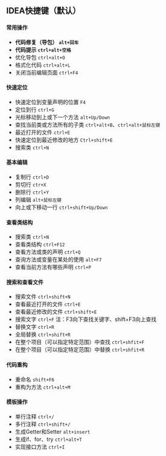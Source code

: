 ## IDEA快捷键（默认）	

#### 常用操作

- **代码修复（导包）	`alt+回车`**
- **代码提示	`ctrl+alt+空格`** 
- 优化导包	`ctrl+alt+O`
- 格式化代码	`ctrl+alt+L`
- 关闭当前编辑页面	`ctrl+F4`

#### 快速定位

- 快速定位到变量声明的位置	`F4`
- 定位到行	`ctrl+G`
- 光标移动到上或下一个方法	`alt+Up/Down`
- 查找当前类或方法所有的子类	`ctrl+alt+B`、`ctrl+alt+鼠标左键`
- 最近打开的文件	`ctrl+E`
- 快速定位到最近修改的地方	`Ctrl+shift+E`
- 搜索类	`ctrl+N`

#### 基本编辑

- 复制行	`ctrl+D`
- 剪切行	`ctr+X`
- 删除行	`ctrl+Y`
- 列编辑	`alt+鼠标左键`
- 向上或下移动一行	`ctrl+shift+Up/Down`

#### 查看类结构

- 搜索类	`ctrl+N`
- 查看类结构	`ctrl+F12`
- 查看方法或类的声明	`ctrl+Q`
- 查询方法或变量在某处的使用	`alt+F7`
- 查看当前方法有哪些声明	`ctrl+P`

#### 搜索和查看文件

- 搜索文件	`ctrl+shift+N`
- 查看最近打开的文件	`ctrl+E`
- 查看最近修改的文件	`ctrl+shift+E`
- 搜索文字	`ctrl+F`	注：F3向下查找关键字、shift+F3向上查找
- 替换文字	`ctrl+R`
- 全局替换	`ctrl+shift+R`
- 在整个项目（可以指定特定范围）中查找	`ctrl+shfit+F`
- 在整个项目（可以指定特定范围）中替换	`ctrl+shfit+R`

#### 代码重构

- 重命名	`shift+F6`
- 重构为方法	`ctrl+alt+M`

#### 模板操作

- 单行注释	`ctrl+/`
- 多行注释	`ctrl+shift+/`
- 生成Getter和Setter	`alt+insert`
- 生成if、for、try	`ctrl+alt+T`
- 实现接口方法	`ctrl+I`




